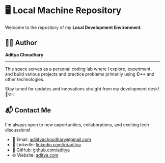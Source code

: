 
# 🖥️ Local Machine Repository

Welcome to the repository of my **Local Development Environment**.

## 👨‍💻 Author
**Aditya Choudhary**

---

This space serves as a personal coding lab where I explore, experiment, and build various projects and practice problems primarily using **C++** and other technologies.

Stay tuned for updates and innovations straight from my development desk! 🚧⚙️💡

## 📬 Contact Me

I'm always open to new opportunities, collaborations, and exciting tech discussions!

- 📧 Email: [adiiityachoudhary@gmail.com](mailto:adiiityachoudhary@gmail.com)
- 💼 LinkedIn: [linkedin.com/in/aditya](https://www.linkedin.com/in/aditya-choudhary-908307171/)
- 🐙 GitHub: [github.com/aditya](https://adiityachoudhary.github.io/web-dev/)
- 🌐 Website: [aditya.com](https://adiityachoudhary.github.io/web-dev/)


